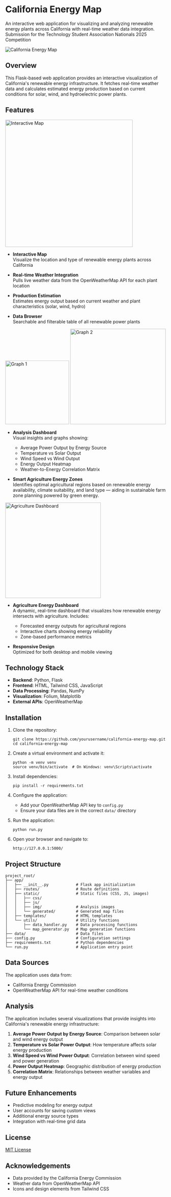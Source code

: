 # California Energy Map

An interactive web application for visualizing and analyzing renewable energy plants across California with real-time weather data integration. Submission for the Technology Student Association Nationals 2025 Competition

![California Energy Map](screenshot.png)

## Overview

This Flask-based web application provides an interactive visualization of California's renewable energy infrastructure. It fetches real-time weather data and calculates estimated energy production based on current conditions for solar, wind, and hydroelectric power plants.

## Features

<img src="InteractiveMap.png" alt="Interactive Map" width="400"/>

- **Interactive Map**  
  Visualize the location and type of renewable energy plants across California

- **Real-time Weather Integration**  
  Pulls live weather data from the OpenWeatherMap API for each plant location

- **Production Estimation**  
  Estimates energy output based on current weather and plant characteristics (solar, wind, hydro)

- **Data Browser**  
  Searchable and filterable table of all renewable power plants

<img src="Graph1.png" alt="Graph 1" height="200"/>
<img src="Graph2.png" alt="Graph 2" width="300"/>

- **Analysis Dashboard**  
  Visual insights and graphs showing:
  - Average Power Output by Energy Source
  - Temperature vs Solar Output
  - Wind Speed vs Wind Output
  - Energy Output Heatmap
  - Weather-to-Energy Correlation Matrix

- **Smart Agriculture Energy Zones**  
  Identifies optimal agricultural regions based on renewable energy availability, climate suitability, and land type — aiding in sustainable farm zone planning powered by green energy.

<img src="Dashboard1.png" alt="Agriculture Dashboard" width="300"/>

- **Agriculture Energy Dashboard**  
  A dynamic, real-time dashboard that visualizes how renewable energy intersects with agriculture. Includes:
  - Forecasted energy outputs for agricultural regions
  - Interactive charts showing energy reliability
  - Zone-based performance metrics

- **Responsive Design**  
  Optimized for both desktop and mobile viewing

## Technology Stack

- **Backend**: Python, Flask
- **Frontend**: HTML, Tailwind CSS, JavaScript
- **Data Processing**: Pandas, NumPy
- **Visualization**: Folium, Matplotlib
- **External APIs**: OpenWeatherMap

## Installation

1. Clone the repository:
   ```
   git clone https://github.com/yourusername/california-energy-map.git
   cd california-energy-map
   ```

2. Create a virtual environment and activate it:
   ```
   python -m venv venv
   source venv/bin/activate  # On Windows: venv\Scripts\activate
   ```

3. Install dependencies:
   ```
   pip install -r requirements.txt
   ```

4. Configure the application:
   - Add your OpenWeatherMap API key to `config.py`
   - Ensure your data files are in the correct `data/` directory

5. Run the application:
   ```
   python run.py
   ```

6. Open your browser and navigate to:
   ```
   http://127.0.0.1:5000/
   ```

## Project Structure

```
project_root/
├── app/
│   ├── __init__.py            # Flask app initialization
│   ├── routes/                # Route definitions
│   ├── static/                # Static files (CSS, JS, images)
│   │   ├── css/
│   │   ├── js/
│   │   ├── img/               # Analysis images
│   │   └── generated/         # Generated map files
│   ├── templates/             # HTML templates
│   └── utils/                 # Utility functions
│       ├── data_handler.py    # Data processing functions
│       └── map_generator.py   # Map generation functions
├── data/                      # Data files
├── config.py                  # Configuration settings
├── requirements.txt           # Python dependencies
└── run.py                     # Application entry point
```

## Data Sources

The application uses data from:
- California Energy Commission
- OpenWeatherMap API for real-time weather conditions

## Analysis

The application includes several visualizations that provide insights into California's renewable energy infrastructure:

1. **Average Power Output by Energy Source**: Comparison between solar and wind energy output
2. **Temperature vs Solar Power Output**: How temperature affects solar energy production
3. **Wind Speed vs Wind Power Output**: Correlation between wind speed and power generation
4. **Power Output Heatmap**: Geographic distribution of energy production
5. **Correlation Matrix**: Relationships between weather variables and energy output

## Future Enhancements
- Predictive modeling for energy output
- User accounts for saving custom views
- Additional energy source types
- Integration with real-time grid data

## License

[MIT License](LICENSE)

## Acknowledgements

- Data provided by the California Energy Commission
- Weather data from OpenWeatherMap API
- Icons and design elements from Tailwind CSS
